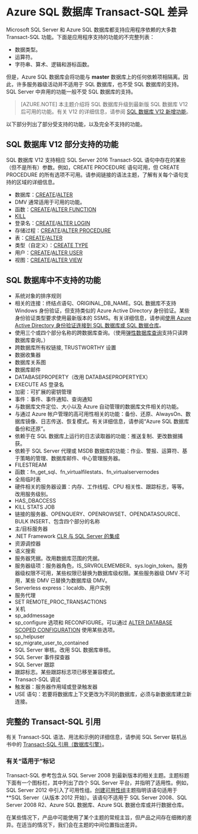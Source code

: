 <properties
   pageTitle="Azure SQL 数据库 T-SQL 中不支持的语句 | Azure"
   description="在 Azure SQL 数据库中不完全支持的 Transact-SQL 语句"
   services="sql-database"
   documentationCenter=""
   authors="BYHAM"
   manager="jhubbard"
   editor=""
   tags=""/>

<tags
   ms.service="sql-database"
   ms.devlang="na"
   ms.topic="article"
   ms.tgt_pltfrm="na"
   ms.workload="data-management"
   ms.date="08/30/2016"
   wacn.date="12/12/2016"
   ms.author="rick.byham@microsoft.com"/>  


# Azure SQL 数据库 Transact-SQL 差异


Microsoft SQL Server 和 Azure SQL 数据库都支持应用程序依赖的大多数 Transact-SQL 功能。下面是应用程序支持的功能的不完整列表：

- 数据类型。
- 运算符。
- 字符串、算术、逻辑和游标函数。

但是，Azure SQL 数据库会将功能与 **master** 数据库上的任何依赖项相隔离。因此，许多服务器级活动并不适用于 SQL 数据库，也不受 SQL 数据库的支持。SQL Server 中弃用的功能一般不受 SQL 数据库的支持。

> [AZURE.NOTE]
本主题介绍将 SQL 数据库升级到最新版 SQL 数据库 V12 后可用的功能。有关 V12 的详细信息，请参阅 [SQL 数据库 V12 新增功能](/documentation/articles/sql-database-v12-whats-new/)。

以下部分列出了部分受支持的功能，以及完全不支持的功能。


## SQL 数据库 V12 部分支持的功能

SQL 数据库 V12 支持相应 SQL Server 2016 Transact-SQL 语句中存在的某些（但不是所有）参数。例如，CREATE PROCEDURE 语句可用，但 CREATE PROCEDURE 的所有选项不可用。请参阅链接的语法主题，了解有关每个语句支持的区域的详细信息。

- 数据库：[CREATE](https://msdn.microsoft.com/zh-cn/library/dn268335.aspx)/[ALTER](https://msdn.microsoft.com/zh-cn/library/ms174269.aspx)
- DMV 通常适用于可用的功能。
- 函数：[CREATE](https://msdn.microsoft.com/zh-cn/library/ms186755.aspx)/[ALTER FUNCTION](https://msdn.microsoft.com/zh-cn/library/ms186967.aspx)
- [KILL](https://msdn.microsoft.com/zh-cn/library/ms173730.aspx)
- 登录名：[CREATE](https://msdn.microsoft.com/zh-cn/library/ms189751.aspx)/[ALTER LOGIN](https://msdn.microsoft.com/zh-cn/library/ms189828.aspx)
- 存储过程：[CREATE](https://msdn.microsoft.com/zh-cn/library/ms187926.aspx)/[ALTER PROCEDURE](https://msdn.microsoft.com/zh-cn/library/ms189762.aspx)
- 表：[CREATE](https://msdn.microsoft.com/zh-cn/library/dn305849.aspx)/[ALTER](https://msdn.microsoft.com/zh-cn/library/ms190273.aspx)
- 类型（自定义）：[CREATE TYPE](https://msdn.microsoft.com/zh-cn/library/ms175007.aspx)
- 用户：[CREATE](https://msdn.microsoft.com/zh-cn/library/ms173463.aspx)/[ALTER USER](https://msdn.microsoft.com/zh-cn/library/ms176060.aspx)
- 视图：[CREATE](https://msdn.microsoft.com/zh-cn/library/ms187956.aspx)/[ALTER VIEW](https://msdn.microsoft.com/zh-cn/library/ms173846.aspx)

## SQL 数据库中不支持的功能

- 系统对象的排序规则
- 相关的连接：终结点语句、ORIGINAL\_DB\_NAME。SQL 数据库不支持 Windows 身份验证，但支持类似的 Azure Active Directory 身份验证。某些身份验证类型要求使用最新版本的 SSMS。有关详细信息，请参阅[使用 Azure Active Directory 身份验证连接到 SQL 数据库或 SQL 数据仓库](/documentation/articles/sql-database-aad-authentication/)。
- 使用三个或四个部分名称的跨数据库查询。（使用[弹性数据库查询](/documentation/articles/sql-database-elastic-query-overview/)支持只读跨数据库查询。）
- 跨数据库所有权链接, TRUSTWORTHY 设置
- 数据收集器
- 数据库关系图
- 数据库邮件
- DATABASEPROPERTY（改用 DATABASEPROPERTYEX）
- EXECUTE AS 登录名
- 加密：可扩展的密钥管理
- 事件：事件、事件通知、查询通知
- 与数据库文件定位、大小以及 Azure 自动管理的数据库文件相关的功能。
- 与通过 Azure 帐户管理的高可用性相关的功能：备份、还原、AlwaysOn、数据库镜像、日志传送、恢复模式。有关详细信息，请参阅“Azure SQL 数据库备份和还原”。
- 依赖于在 SQL 数据库上运行的日志读取器的功能：推送复制、更改数据捕获。
- 依赖于 SQL Server 代理或 MSDB 数据库的功能：作业、警报、运算符、基于策略的管理、数据库邮件、中心管理服务器。
- FILESTREAM
- 函数：fn\_get\_sql、fn\_virtualfilestats、fn\_virtualservernodes
- 全局临时表
- 硬件相关的服务器设置：内存、工作线程、CPU 相关性、跟踪标志，等等。改用服务级别。
- HAS\_DBACCESS
- KILL STATS JOB
- 链接的服务器、OPENQUERY、OPENROWSET、OPENDATASOURCE、BULK INSERT、包含四个部分的名称
- 主/目标服务器
- .NET Framework [CLR 与 SQL Server 的集成](http://msdn.microsoft.com/zh-cn/library/ms254963.aspx)
- 资源调控器
- 语义搜索
- 服务器凭据。改用数据库范围的凭据。
- 服务器级项：服务器角色，IS\_SRVROLEMEMBER、sys.login\_token。服务器级权限不可用，某些权限已替换为数据库级权限。某些服务器级 DMV 不可用，某些 DMV 已替换为数据库级 DMV。
- Serverless express：localdb、用户实例
- 服务代理
- SET REMOTE\_PROC\_TRANSACTIONS
- 关机
- sp\_addmessage
- sp\_configure 选项和 RECONFIGURE。可以通过 [ALTER DATABASE SCOPED CONFIGURATION](https://msdn.microsoft.com/zh-cn/library/mt629158.aspx) 使用某些选项。
- sp\_helpuser
- sp\_migrate\_user\_to\_contained
- SQL Server 审核。改用 SQL 数据库审核。
- SQL Server 事件探查器
- SQL Server 跟踪
- 跟踪标志。某些跟踪标志项已移至兼容模式。
- Transact-SQL 调试
- 触发器：服务器作用域或登录触发器
- USE 语句：若要将数据库上下文更改为不同的数据库，必须与新数据库建立新连接。


## 完整的 Transact-SQL 引用

有关 Transact-SQL 语法、用法和示例的详细信息，请参阅 SQL Server 联机丛书中的 [Transact-SQL 引用（数据库引擎）](https://msdn.microsoft.com/zh-cn/library/bb510741.aspx)。

### 有关“适用于”标记

Transact-SQL 参考包含从 SQL Server 2008 到最新版本的相关主题。主题标题下面有一个图标栏，其中列出了四个 SQL Server 平台，并指明了适用性。例如，SQL Server 2012 中引入了可用性组。[创建可用性组](https://msdn.microsoft.com/zh-cn/library/ff878399.aspx)主题指明该语句适用于 **SQL Server（从版本 2012 开始）。该语句不适用于 SQL Server 2008、SQL Server 2008 R2、Azure SQL 数据库、Azure SQL 数据仓库或并行数据仓库。

在某些情况下，产品中可能使用了某个主题的常规主旨，但产品之间存在细微的差异。在适当的情况下，我们会在主题的中间位置指出差异。

<!---HONumber=Mooncake_Quality_Review_1118_2016-->